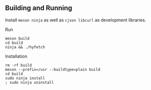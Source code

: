 ## Building and Running

Install `meson ninja` as well as `cjson libcurl` as development libraries.

Run 

    meson build
    cd build
    ninja && ./hyfetch

Installation

    rm -rf build
    meson --prefix=/usr --buildtype=plain build
    cd build
    sudo ninja install
    ; sudo ninja uninstall

